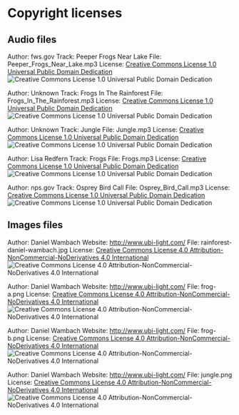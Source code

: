 # Copyright licenses

## Audio files

Author: fws.gov
Track: Peeper Frogs Near Lake
File: Peeper_Frogs_Near_Lake.mp3
License: [Creative Commons License 1.0 Universal Public Domain Dedication](https://creativecommons.org/publicdomain/zero/1.0/)
![Creative Commons License 1.0 Universal Public Domain Dedication](https://i.creativecommons.org/p/zero/1.0/88x31.png)

Author: Unknown
Track: Frogs In The Rainforest
File: Frogs_In_The_Rainforest.mp3
License: [Creative Commons License 1.0 Universal Public Domain Dedication](https://creativecommons.org/publicdomain/zero/1.0/)
![Creative Commons License 1.0 Universal Public Domain Dedication](https://i.creativecommons.org/p/zero/1.0/88x31.png)

Author: Unknown
Track: Jungle
File: Jungle.mp3
License: [Creative Commons License 1.0 Universal Public Domain Dedication](https://creativecommons.org/publicdomain/zero/1.0/)
![Creative Commons License 1.0 Universal Public Domain Dedication](https://i.creativecommons.org/p/zero/1.0/88x31.png)

Author: Lisa Redfern
Track: Frogs
File: Frogs.mp3
License: [Creative Commons License 1.0 Universal Public Domain Dedication](https://creativecommons.org/publicdomain/zero/1.0/)
![Creative Commons License 1.0 Universal Public Domain Dedication](https://i.creativecommons.org/p/zero/1.0/88x31.png)

Author: nps.gov
Track: Osprey Bird Call
File: Osprey_Bird_Call.mp3
License: [Creative Commons License 1.0 Universal Public Domain Dedication](https://creativecommons.org/publicdomain/zero/1.0/)
![Creative Commons License 1.0 Universal Public Domain Dedication](https://i.creativecommons.org/p/zero/1.0/88x31.png)

## Images files

Author: Daniel Wambach
Website: http://www.ubi-light.com/
File: rainforest-daniel-wambach.jpg
License: [Creative Commons License 4.0 Attribution-NonCommercial-NoDerivatives 4.0 International](https://creativecommons.org/licenses/by-nc-nd/4.0/)
![Creative Commons License 4.0 Attribution-NonCommercial-NoDerivatives 4.0 International](https://i.creativecommons.org/l/by-nc-nd/3.0/nl/88x31.png)

Author: Daniel Wambach
Website: http://www.ubi-light.com/
File: frog-a.png
License: [Creative Commons License 4.0 Attribution-NonCommercial-NoDerivatives 4.0 International](https://creativecommons.org/licenses/by-nc-nd/4.0/)
![Creative Commons License 4.0 Attribution-NonCommercial-NoDerivatives 4.0 International](https://i.creativecommons.org/l/by-nc-nd/3.0/nl/88x31.png)

Author: Daniel Wambach
Website: http://www.ubi-light.com/
File: frog-b.png
License: [Creative Commons License 4.0 Attribution-NonCommercial-NoDerivatives 4.0 International](https://creativecommons.org/licenses/by-nc-nd/4.0/)
![Creative Commons License 4.0 Attribution-NonCommercial-NoDerivatives 4.0 International](https://i.creativecommons.org/l/by-nc-nd/3.0/nl/88x31.png)

Author: Daniel Wambach
Website: http://www.ubi-light.com/
File: jungle.png
License: [Creative Commons License 4.0 Attribution-NonCommercial-NoDerivatives 4.0 International](https://creativecommons.org/licenses/by-nc-nd/4.0/)
![Creative Commons License 4.0 Attribution-NonCommercial-NoDerivatives 4.0 International](https://i.creativecommons.org/l/by-nc-nd/3.0/nl/88x31.png)